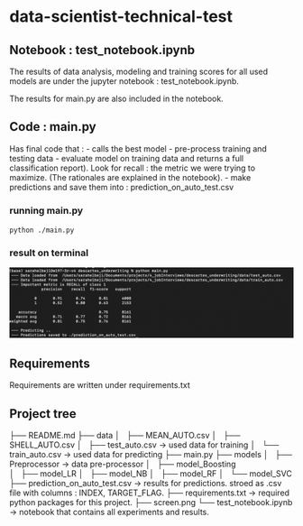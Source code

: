 # data-scientist-technical-test

## Notebook : test_notebook.ipynb

The results of data analysis, modeling and training scores for all used models are under the jupyter notebook : test_notebook.ipynb.

The results for main.py are also included in the notebook.

## Code : main.py

Has final code that :
    - calls the best model
    - pre-process training and testing data
    - evaluate model on training data and returns a full classification report). Look for recall : the metric we were trying to maximize. (The rationales are explained in the notebook).
    - make predictions and save them into : prediction_on_auto_test.csv   

### running main.py
```
python ./main.py
```
### result on terminal
![This is an image](screen.png)

## Requirements
Requirements are written under requirements.txt

## Project tree

├── README.md
├── data
│   ├── MEAN_AUTO.csv
│   ├── SHELL_AUTO.csv
│   ├── test_auto.csv                      -> used data for training
│   └── train_auto.csv                     -> used data for predicting
├── main.py
├── models
│   ├── Preprocessor                       -> data pre-processor
│   ├── model_Boosting                     
│   ├── model_LR
│   ├── model_NB
│   ├── model_RF
│   └── model_SVC
├── prediction_on_auto_test.csv           -> results for predictions. stroed as .csv file with columns : INDEX, TARGET_FLAG.
├── requirements.txt                      -> required python packages for this project.
├── screen.png
└── test_notebook.ipynb                   -> notebook that contains all experiments and results.

